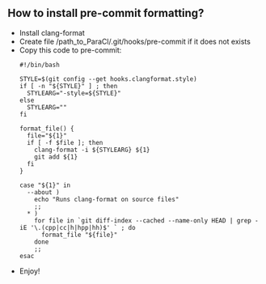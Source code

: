 ## How to install pre-commit formatting?

* Install clang-format
* Create file /path_to_ParaCl/.git/hooks/pre-commit if it does not exists
* Copy this code to pre-commit:
  ```shell
  #!/bin/bash

  STYLE=$(git config --get hooks.clangformat.style)
  if [ -n "${STYLE}" ] ; then
    STYLEARG="-style=${STYLE}"
  else
    STYLEARG=""
  fi

  format_file() {
    file="${1}"
    if [ -f $file ]; then
      clang-format -i ${STYLEARG} ${1}
      git add ${1}
    fi
  }

  case "${1}" in
    --about )
      echo "Runs clang-format on source files"
      ;;
    * )
      for file in `git diff-index --cached --name-only HEAD | grep -iE '\.(cpp|cc|h|hpp|hh)$' ` ; do
        format_file "${file}"
      done
      ;;
  esac
  ```
* Enjoy!
